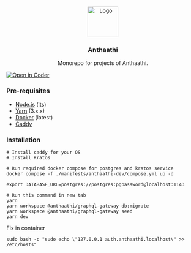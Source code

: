<a name="readme-top"></a>

<!-- PROJECT LOGO -->
<br />
<div align="center">
  <a href="https://github.com/anthaathi/anthaathi">
    <img src="https://anthaathi.org/logo.png" alt="Logo" width="80" height="80">
  </a>
  <h3 align="center">Anthaathi</h3>
  <p align="center">
    Monorepo for projects of Anthaathi.
  </p>
</div>

[![Open in Coder](https://coder.anthaathi.internal/open-in-coder.svg)](https://coder.anthaathi.internal/templates/kubernetes/workspace?mode=auto&param.cpu=4&param.memory=8&param.git_repo=git%40gitlab.anthaathi.internal%3Aanthaathi%2Fanthaathi-next.git)

### Pre-requisites

- [Node.js](https://nodejs.org/en/) (lts)
- [Yarn](https://yarnpkg.com/) (3.x.x)
- [Docker](https://www.docker.com/) (latest)
- [Caddy](https://caddyserver.com/docs/install)

### Installation

```shell
# Install caddy for your OS
# Install Kratos

# Run required docker compose for postgres and kratos service
docker compose -f ./manifests/anthaathi-dev/compose.yml up -d

export DATABASE_URL=postgres://postgres:pgpassword@localhost:1143

# Run this command in new tab
yarn
yarn workspace @anthaathi/graphql-gateway db:migrate
yarn workspace @anthaathi/graphql-gateway seed
yarn dev
```

Fix in container
```
sudo bash -c "sudo echo \"127.0.0.1 auth.anthaathi.localhost\" >> /etc/hosts"
```
